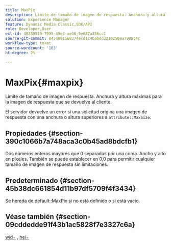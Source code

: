 ```yaml
---
title: MaxPix
description: Límite de tamaño de imagen de respuesta. Anchura y altura máximas para la imagen de respuesta que se devuelve al cliente.
solution: Experience Manager
feature: Dynamic Media Classic,SDK/API
role: Developer,User
exl-id: 48239519-7935-45e4-ae36-5e687a356cc1
source-git-commit: 8454991568374ecd1c4babdd3210250ea7988c4c
workflow-type: tm+mt
source-wordcount: '103'
ht-degree: 2%

---
```


# MaxPix{#maxpix}

Límite de tamaño de imagen de respuesta. Anchura y altura máximas para la imagen de respuesta que se devuelve al cliente.

El servidor devuelve un error si una solicitud origina una imagen de respuesta con una anchura o altura superiores a `attribute::MaxSize`.

## Propiedades {#section-390c1066b7a748aca3c0b45ad8bdcfb1}

Dos números enteros mayores que 0 separados por una coma. Ancho y alto en píxeles. También se puede establecer en 0,0 para permitir cualquier tamaño de imagen de respuesta sin limitaciones.

## Predeterminado {#section-45b38dc661854d11b97df5709f4f3434}

Se hereda de default::MaxPix si no está definido o si está vacío.

## Véase también {#section-09cddedde91f43b1ac5828f7e3327c6a}

[wid=](../../../../../ir-api/http-protocol/image-rendering-api-ref/c-ir-http-protocol-ref/c-ir-http-protocol-command-reference/r-ir-wid.md#reference-b7e691b0624941168c94b2749ae233ec) , [hei=](../../../../../ir-api/http-protocol/image-rendering-api-ref/c-ir-http-protocol-ref/c-ir-http-protocol-command-reference/r-ir-hei.md#reference-1c08f60365a94417a39867c09cac5478)
